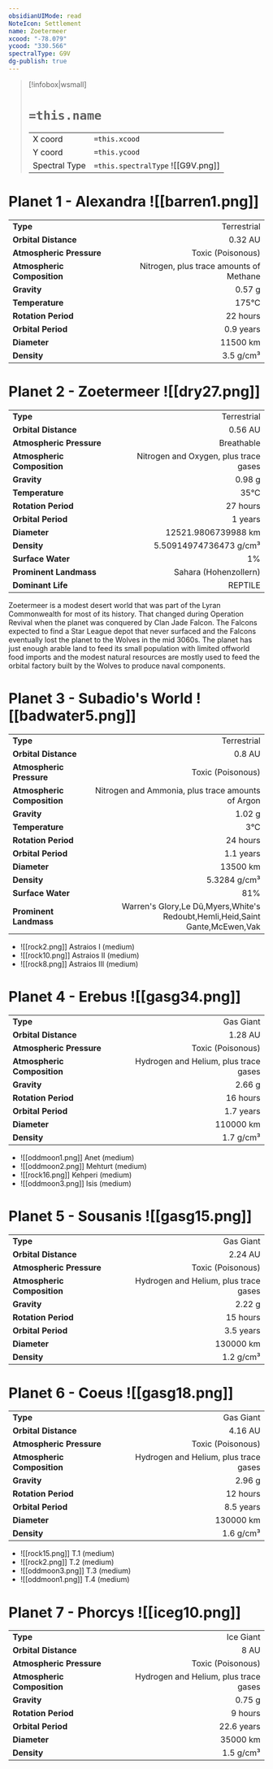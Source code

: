 ```yaml
---
obsidianUIMode: read
NoteIcon: Settlement
name: Zoetermeer
xcood: "-78.079"
ycood: "330.566"
spectralType: G9V
dg-publish: true
---
```

> [!infobox|wsmall]
> # `=this.name`
> | | |
> | - | - |
> | X coord | `=this.xcood` |
> | Y coord| `=this.ycood` |
> | Spectral Type | `=this.spectralType` ![[G9V.png]] |

# Planet 1 - Alexandra ![[barren1.png]]
|                             |                           |
| --------------------------- | -------------------------:|
| **Type**                    |             Terrestrial |
| **Orbital Distance**        |   0.32 AU |
| **Atmospheric Pressure**    |       Toxic (Poisonous) |
| **Atmospheric Composition** |      Nitrogen, plus trace amounts of Methane |
| **Gravity**                 |        0.57 g |
| **Temperature**             |    175°C |
| **Rotation Period**         |  22 hours |
| **Orbital Period** | 0.9 years |
| **Diameter**                |      11500 km | 
| **Density**                 |    3.5 g/cm³ |





# Planet 2 - Zoetermeer ![[dry27.png]]
|                             |                           |
| --------------------------- | -------------------------:|
| **Type**                    |             Terrestrial |
| **Orbital Distance**        |   0.56 AU |
| **Atmospheric Pressure**    |       Breathable |
| **Atmospheric Composition** |      Nitrogen and Oxygen, plus trace gases |
| **Gravity**                 |        0.98 g |
| **Temperature**             |    35°C |
| **Rotation Period**         |  27 hours |
| **Orbital Period** | 1 years |
| **Diameter**                |      12521.9806739988 km | 
| **Density**                 |    5.50914974736473 g/cm³ |
| **Surface Water**           |           1% | 
| **Prominent Landmass**      |         Sahara (Hohenzollern) | 
| **Dominant Life**           |         REPTILE |

Zoetermeer is a modest desert world that was part of the Lyran Commonwealth for most of its history. That changed during Operation Revival when the planet was conquered by Clan Jade Falcon. The Falcons expected to find a Star League depot that never surfaced and the Falcons eventually lost the planet to the Wolves in the mid 3060s. The planet has just enough arable land to feed its small population with limited offworld food imports and the modest natural resources are mostly used to feed the orbital factory built by the Wolves to produce naval components.



# Planet 3 - Subadio's World ![[badwater5.png]]
|                             |                           |
| --------------------------- | -------------------------:|
| **Type**                    |             Terrestrial |
| **Orbital Distance**        |   0.8 AU |
| **Atmospheric Pressure**    |       Toxic (Poisonous) |
| **Atmospheric Composition** |      Nitrogen and Ammonia, plus trace amounts of Argon |
| **Gravity**                 |        1.02 g |
| **Temperature**             |    3°C |
| **Rotation Period**         |  24 hours |
| **Orbital Period** | 1.1 years |
| **Diameter**                |      13500 km | 
| **Density**                 |    5.3284 g/cm³ |
| **Surface Water**           |           81% | 
| **Prominent Landmass**      |         Warren's Glory,Le Dû,Myers,White's Redoubt,Hemli,Heid,Saint Gante,McEwen,Vak | 



- ![[rock2.png]] Astraios I (medium)
- ![[rock10.png]] Astraios II (medium)
- ![[rock8.png]] Astraios III (medium)


# Planet 4 - Erebus ![[gasg34.png]]
|                             |                           |
| --------------------------- | -------------------------:|
| **Type**                    |             Gas Giant |
| **Orbital Distance**        |   1.28 AU |
| **Atmospheric Pressure**    |       Toxic (Poisonous) |
| **Atmospheric Composition** |      Hydrogen and Helium, plus trace gases |
| **Gravity**                 |        2.66 g |
| **Rotation Period**         |  16 hours |
| **Orbital Period** | 1.7 years |
| **Diameter**                |      110000 km | 
| **Density**                 |    1.7 g/cm³ |



- ![[oddmoon1.png]] Anet (medium)
- ![[oddmoon2.png]] Mehturt (medium)
- ![[rock16.png]] Kehperi (medium)
- ![[oddmoon3.png]] Isis (medium)


# Planet 5 - Sousanis ![[gasg15.png]]
|                             |                           |
| --------------------------- | -------------------------:|
| **Type**                    |             Gas Giant |
| **Orbital Distance**        |   2.24 AU |
| **Atmospheric Pressure**    |       Toxic (Poisonous) |
| **Atmospheric Composition** |      Hydrogen and Helium, plus trace gases |
| **Gravity**                 |        2.22 g |
| **Rotation Period**         |  15 hours |
| **Orbital Period** | 3.5 years |
| **Diameter**                |      130000 km | 
| **Density**                 |    1.2 g/cm³ |





# Planet 6 - Coeus ![[gasg18.png]]
|                             |                           |
| --------------------------- | -------------------------:|
| **Type**                    |             Gas Giant |
| **Orbital Distance**        |   4.16 AU |
| **Atmospheric Pressure**    |       Toxic (Poisonous) |
| **Atmospheric Composition** |      Hydrogen and Helium, plus trace gases |
| **Gravity**                 |        2.96 g |
| **Rotation Period**         |  12 hours |
| **Orbital Period** | 8.5 years |
| **Diameter**                |      130000 km | 
| **Density**                 |    1.6 g/cm³ |



- ![[rock15.png]] T.1 (medium)
- ![[rock2.png]] T.2 (medium)
- ![[oddmoon3.png]] T.3 (medium)
- ![[oddmoon1.png]] T.4 (medium)


# Planet 7 - Phorcys ![[iceg10.png]]
|                             |                           |
| --------------------------- | -------------------------:|
| **Type**                    |             Ice Giant |
| **Orbital Distance**        |   8 AU |
| **Atmospheric Pressure**    |       Toxic (Poisonous) |
| **Atmospheric Composition** |      Hydrogen and Helium, plus trace gases |
| **Gravity**                 |        0.75 g |
| **Rotation Period**         |  9 hours |
| **Orbital Period** | 22.6 years |
| **Diameter**                |      35000 km | 
| **Density**                 |    1.5 g/cm³ |





